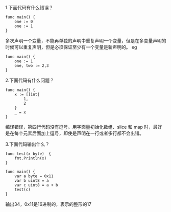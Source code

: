 1.下面代码有什么错误？

```golang
func main() {
    one := 0
    one := 1 
}
```

多次声明一个变量，不能再单独的声明中重复声明一个变量，但是在多变量声明的时候可以重复声明，但是必须保证至少有一个变量是新声明的。
eg
```
func main() {
	one := 1
	one, two := 2,3
}
```

2.下面代码有什么问题？

```golang
func main() {
    x := []int{
        1,
        2
    }
    _ = x
}
```
编译错误，第四行代码没有逗号。用字面量初始化数组、slice 和 map 时，最好是在每个元素后面加上逗号，即使是声明在一行或者多行都不会出错。



3.下面代码输出什么？

```golang
func test(x byte)  {
    fmt.Println(x)
}

func main() {
    var a byte = 0x11 
    var b uint8 = a
    var c uint8 = a + b
    test(c)
}
```

输出34，0x11是16进制的，表示的整形的17
